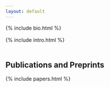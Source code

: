 ```yaml
---
layout: default
---
```


{% include bio.html %}

<!-- <div style="border-bottom: 1px solid #ddd;"></div> -->

<div style="margin-top: 1rem;"></div>

{% include intro.html %}

<!-- <div style="border-bottom: 1px solid #ddd;"></div> -->

<div style="margin-top: 3rem;"></div>

## Publications and Preprints
{% include papers.html %}
